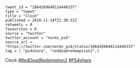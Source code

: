```
tweet_id = "1064269648114446337"
type = "tweet"
title = "Clock"
published = 2018-11-18T21:30:31Z
retweets = 0
favourites = 0
source = "twitter"
twitter_account = "norms_ps4"
source_url = "https://twitter.com/norms_ps4/status/1064269648114446337"
tag = [ "ps4share", "reddeadredemption2",]
```

Clock [#RedDeadRedemption2](/tags/reddeadredemption2/) [#PS4share](/tags/ps4share/)

<p class='image'><img src='http://mnf.m17s.net/2018/11/18/DsULmmVWsAEwO_f.jpg' alt=''></p>


